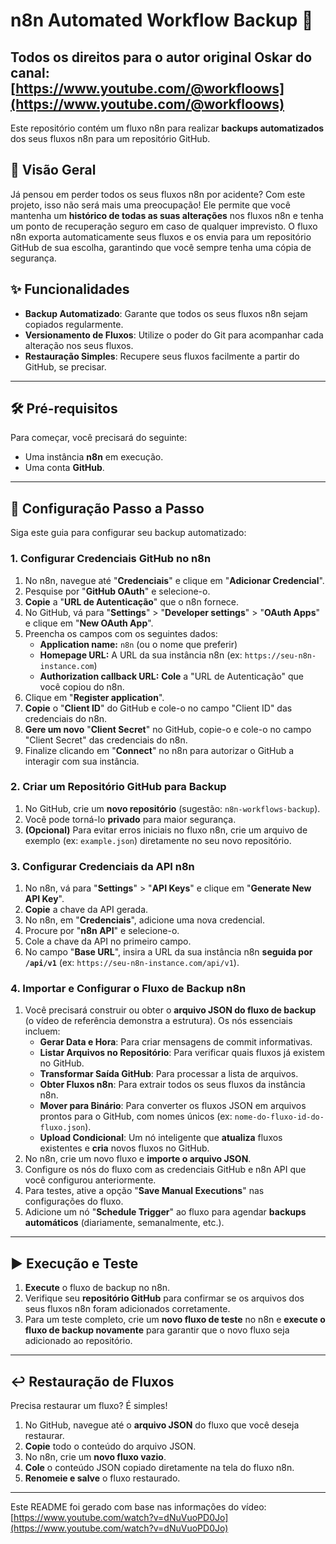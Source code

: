 # n8n Automated Workflow Backup 🚀
## Todos os direitos para o autor original **Oskar** do canal: [https://www.youtube.com/@workfloows](https://www.youtube.com/@workfloows)

Este repositório contém um fluxo n8n para realizar **backups automatizados** dos seus fluxos n8n para um repositório GitHub.

## 🌟 Visão Geral

Já pensou em perder todos os seus fluxos n8n por acidente? Com este projeto, isso não será mais uma preocupação! Ele permite que você mantenha um **histórico de todas as suas alterações** nos fluxos n8n e tenha um ponto de recuperação seguro em caso de qualquer imprevisto. O fluxo n8n exporta automaticamente seus fluxos e os envia para um repositório GitHub de sua escolha, garantindo que você sempre tenha uma cópia de segurança.

## ✨ Funcionalidades

* **Backup Automatizado**: Garante que todos os seus fluxos n8n sejam copiados regularmente.
* **Versionamento de Fluxos**: Utilize o poder do Git para acompanhar cada alteração nos seus fluxos.
* **Restauração Simples**: Recupere seus fluxos facilmente a partir do GitHub, se precisar.

---

## 🛠️ Pré-requisitos

Para começar, você precisará do seguinte:

* Uma instância **n8n** em execução.
* Uma conta **GitHub**.

---

## 🚀 Configuração Passo a Passo

Siga este guia para configurar seu backup automatizado:

### 1. Configurar Credenciais GitHub no n8n

1.  No n8n, navegue até "**Credenciais**" e clique em "**Adicionar Credencial**".
2.  Pesquise por "**GitHub OAuth**" e selecione-o.
3.  **Copie** a "**URL de Autenticação**" que o n8n fornece.
4.  No GitHub, vá para "**Settings**" > "**Developer settings**" > "**OAuth Apps**" e clique em "**New OAuth App**".
5.  Preencha os campos com os seguintes dados:
    * **Application name:** `n8n` (ou o nome que preferir)
    * **Homepage URL:** A URL da sua instância n8n (ex: `https://seu-n8n-instance.com`)
    * **Authorization callback URL:** **Cole** a "URL de Autenticação" que você copiou do n8n.
6.  Clique em "**Register application**".
7.  **Copie** o "**Client ID**" do GitHub e cole-o no campo "Client ID" das credenciais do n8n.
8.  **Gere um novo** "**Client Secret**" no GitHub, copie-o e cole-o no campo "Client Secret" das credenciais do n8n.
9.  Finalize clicando em "**Connect**" no n8n para autorizar o GitHub a interagir com sua instância.

### 2. Criar um Repositório GitHub para Backup

1.  No GitHub, crie um **novo repositório** (sugestão: `n8n-workflows-backup`).
2.  Você pode torná-lo **privado** para maior segurança.
3.  **(Opcional)** Para evitar erros iniciais no fluxo n8n, crie um arquivo de exemplo (ex: `example.json`) diretamente no seu novo repositório.

### 3. Configurar Credenciais da API n8n

1.  No n8n, vá para "**Settings**" > "**API Keys**" e clique em "**Generate New API Key**".
2.  **Copie** a chave da API gerada.
3.  No n8n, em "**Credenciais**", adicione uma nova credencial.
4.  Procure por "**n8n API**" e selecione-o.
5.  Cole a chave da API no primeiro campo.
6.  No campo "**Base URL**", insira a URL da sua instância n8n **seguida por `/api/v1`** (ex: `https://seu-n8n-instance.com/api/v1`).

### 4. Importar e Configurar o Fluxo de Backup n8n

1.  Você precisará construir ou obter o **arquivo JSON do fluxo de backup** (o vídeo de referência demonstra a estrutura). Os nós essenciais incluem:
    * **Gerar Data e Hora**: Para criar mensagens de commit informativas.
    * **Listar Arquivos no Repositório**: Para verificar quais fluxos já existem no GitHub.
    * **Transformar Saída GitHub**: Para processar a lista de arquivos.
    * **Obter Fluxos n8n**: Para extrair todos os seus fluxos da instância n8n.
    * **Mover para Binário**: Para converter os fluxos JSON em arquivos prontos para o GitHub, com nomes únicos (ex: `nome-do-fluxo-id-do-fluxo.json`).
    * **Upload Condicional**: Um nó inteligente que **atualiza** fluxos existentes e **cria** novos fluxos no GitHub.
2.  No n8n, crie um novo fluxo e **importe o arquivo JSON**.
3.  Configure os nós do fluxo com as credenciais GitHub e n8n API que você configurou anteriormente.
4.  Para testes, ative a opção "**Save Manual Executions**" nas configurações do fluxo.
5.  Adicione um nó "**Schedule Trigger**" ao fluxo para agendar **backups automáticos** (diariamente, semanalmente, etc.).

---

## ▶️ Execução e Teste

1.  **Execute** o fluxo de backup no n8n.
2.  Verifique seu **repositório GitHub** para confirmar se os arquivos dos seus fluxos n8n foram adicionados corretamente.
3.  Para um teste completo, crie um **novo fluxo de teste** no n8n e **execute o fluxo de backup novamente** para garantir que o novo fluxo seja adicionado ao repositório.

---

## ↩️ Restauração de Fluxos

Precisa restaurar um fluxo? É simples!

1.  No GitHub, navegue até o **arquivo JSON** do fluxo que você deseja restaurar.
2.  **Copie** todo o conteúdo do arquivo JSON.
3.  No n8n, crie um **novo fluxo vazio**.
4.  **Cole** o conteúdo JSON copiado diretamente na tela do fluxo n8n.
5.  **Renomeie e salve** o fluxo restaurado.

---

Este README foi gerado com base nas informações do vídeo: [https://www.youtube.com/watch?v=dNuVuoPD0Jo](https://www.youtube.com/watch?v=dNuVuoPD0Jo)

